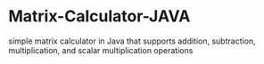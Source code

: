 # Matrix-Calculator-JAVA

simple matrix calculator in Java that supports addition, subtraction, multiplication, and scalar multiplication operations
